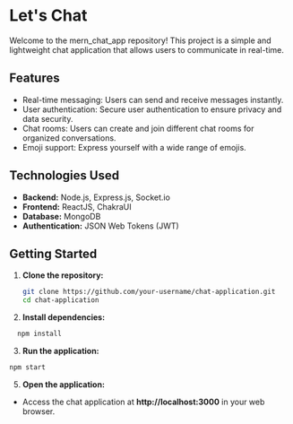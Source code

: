 # Let's Chat 

Welcome to the mern_chat_app repository! This project is a simple and lightweight chat application that allows users to communicate in real-time.

## Features

- Real-time messaging: Users can send and receive messages instantly.
- User authentication: Secure user authentication to ensure privacy and data security.
- Chat rooms: Users can create and join different chat rooms for organized conversations.
- Emoji support: Express yourself with a wide range of emojis.

## Technologies Used

- **Backend:** Node.js, Express.js, Socket.io
- **Frontend:** ReactJS, ChakraUI
- **Database:** MongoDB 
- **Authentication:** JSON Web Tokens (JWT)

## Getting Started

1. **Clone the repository:**
   ```bash
   git clone https://github.com/your-username/chat-application.git
   cd chat-application
   ```

2. **Install dependencies:**
 ```bash
   npm install
   ```

3. **Run the application:**
 ```bash
npm start
```

5. **Open the application:**
  - Access the chat application at **http://localhost:3000** in your web browser.



